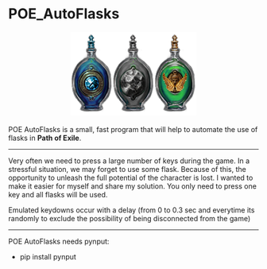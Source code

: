 # POE_AutoFlasks
<div style="text-align: center;"><img src="1.png" width="50%" height="50%"></div><br>
POE AutoFlasks is a small, fast program that will help to automate the use of flasks in <b>Path of Exile</b>.
<hr>

Very often we need to press a large number of keys during the game. 
In a stressful situation, we may forget to use some flask.
Because of this, the opportunity to unleash the full potential of the character is lost.
I wanted to make it easier for myself and share my solution.
You only need to press one key and all flasks will be used.

Emulated keydowns occur with a delay (from 0 to 0.3 sec and everytime its randomly to exclude the possibility of being disconnected from the game)
<hr>
POE AutoFlasks needs pynput:
<ul>
  <li>pip install pynput</li>
</ul>
